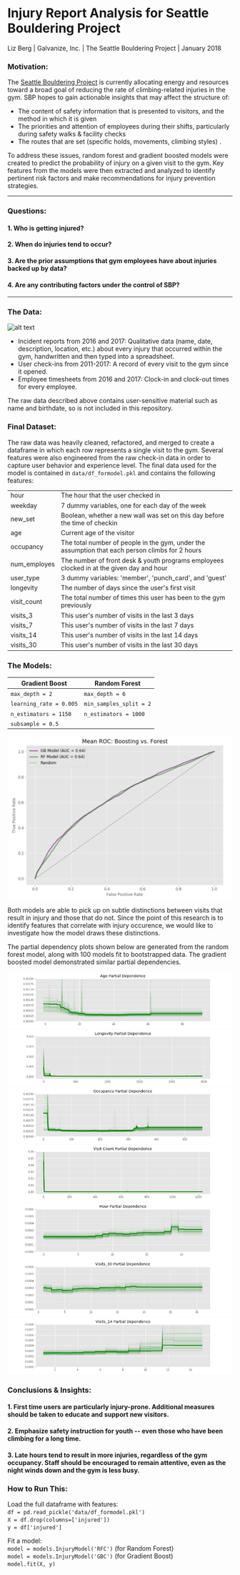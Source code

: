 # Injury Report Analysis for Seattle Bouldering Project  
Liz Berg | Galvanize, Inc. | The Seattle Bouldering Project | January 2018

### Motivation: 
The [Seattle Bouldering Project](seattlboulderingproject.com) is currently allocating energy and resources toward a broad goal of reducing the rate of climbing-related injuries in the gym. SBP hopes to gain actionable insights that may affect the structure of:
* The content of safety information that is presented to visitors, and the method in which it is given
* The priorities and attention of employees during their shifts, particularly during safety walks & facility checks
* The routes that are set (specific holds, movements, climbing styles) . 

To address these issues, random forest and gradient boosted models were created to predict the probability of injury on a given visit to the gym. Key features from the models were then extracted and analyzed to identify pertinent risk factors and make recommendations for injury prevention strategies. 

---

### Questions:
#### 1. Who is getting injured?
#### 2. When do injuries tend to occur?
#### 3. Are the prior assumptions that gym employees have about injuries backed up by data?
#### 4. Are any contributing factors under the control of SBP?

---

### The Data: 
![alt text](https://github.com/elisabeth-berg/sbp-injury/blob/master/img/data.png)

* Incident reports from 2016 and 2017: Qualitative data (name, date, description, location, etc.) about every injury that occurred within the gym, handwritten and then typed into a spreadsheet. 
   
* User check-ins from 2011-2017: A record of every visit to the gym since it opened. 
   
* Employee timesheets from 2016 and 2017: Clock-in and clock-out times for every employee. 

The raw data described above contains user-sensitive material such as name and birthdate, so is not included in this repository.  

### Final Dataset: 
The raw data was heavily cleaned, refactored, and merged to create a dataframe in which each row represents a single visit to the gym. 
Several features were also engineered from the raw check-in data in order to capture user behavior and experience level. The final data used for the model is contained in `data/df_formodel.pkl` and contains the following features:  

|      |                                   |
|------|-----------------------------------|
| hour | The hour that the user checked in |
| weekday | 7 dummy variables, one for each day of the week |
| new_set | Boolean, whether a new wall was set on this day before the time of checkin |
| age | Current age of the visitor |
| occupancy | The total number of people in the gym, under the assumption that each person climbs for 2 hours |
| num_employes | The number of front desk & youth programs employees clocked in at the given day and hour |
| user_type | 3 dummy variables: 'member', 'punch_card', and 'guest' |
| longevity | The number of days since the user's first visit |
| visit_count | The total number of times this user has been to the gym previously |
| visits_3 | This user's number of visits in the last 3 days |
| visits_7 | This user's number of visits in the last 7 days |
| visits_14 | This user's number of visits in the last 14 days |
| visits_30 | This user's number of visits in the last 30 days |


### The Models: 

| Gradient Boost | Random Forest |
|----------------|---------------|
|`max_depth = 2` | `max_depth = 6`|
|`learning_rate = 0.005` | `min_samples_split = 2` | 
|`n_estimators = 1150` |   `n_estimators = 1000`|
|`subsample = 0.5`|

![alt text](https://github.com/elisabeth-berg/sbp-injury-public/blob/master/img/roc_compare.png)



Both models are able to pick up on subtle distinctions between visits that result in injury and those that do not. 
Since the point of this research is to identify features that correlate with injury occurence, we would like to investigate how the model draws these distinctions.  

The partial dependency plots shown below are generated from the random forest model, along with 100 models fit to bootstrapped data. The gradient boosted model demonstrated similar partial dependencies. 

![alt text](https://github.com/elisabeth-berg/sbp-injury-public/blob/master/img/pd_age.png) 
![alt text](https://github.com/elisabeth-berg/sbp-injury-public/blob/master/img/pd_longevity.png)
![alt text](https://github.com/elisabeth-berg/sbp-injury-public/blob/master/img/pd_occupancy.png)
![alt text](https://github.com/elisabeth-berg/sbp-injury-public/blob/master/img/pd_visit_count.png)
![alt text](https://github.com/elisabeth-berg/sbp-injury-public/blob/master/img/pd_hour.png)
![alt text](https://github.com/elisabeth-berg/sbp-injury-public/blob/master/img/pd_visits_30.png)
![alt text](https://github.com/elisabeth-berg/sbp-injury-public/blob/master/img/pd_visits_14.png)

### Conclusions & Insights: 
#### 1. First time users are particularly injury-prone. Additional measures should be taken to educate and support new visitors. 

#### 2. Emphasize safety instruction for youth -- even those who have been climbing for a long time.

#### 3. Late hours tend to result in more injuries, regardless of the gym occupancy. Staff should be encouraged to remain attentive, even as the night winds down and the gym is less busy. 



### How to Run This:
Load the full dataframe with features:  
`df = pd.read_pickle('data/df_formodel.pkl')`  
`X = df.drop(columns=['injured'])`    
`y = df['injured']` 

Fit a model:  
`model = models.InjuryModel('RFC')`  (for Random Forest)  
`model = models.InjuryModel('GBC')`  (for Gradient Boost)   
`model.fit(X, y)`
